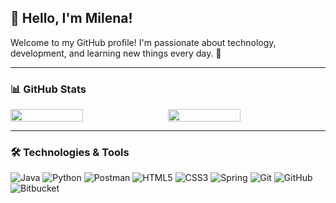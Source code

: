 ## 👋 Hello, I'm Milena!

Welcome to my GitHub profile! I'm passionate about technology, development, and learning new things every day. 🚀

---

### 📊 GitHub Stats

<div style="display: flex; gap: 10px; flex-wrap: wrap;">
  <img src="https://github-readme-stats.vercel.app/api?username=milenaksk&theme=shadow_red&show_icons=true" width="48%" />
  <img src="https://github-readme-stats.vercel.app/api/top-langs/?username=milenaksk&layout=compact&theme=shadow_red" width="48%" />
</div>


---

### 🛠️ Technologies & Tools

![Java](https://img.shields.io/badge/java-%23ED8B00.svg?style=for-the-badge&logo=openjdk&logoColor=white)
![Python](https://img.shields.io/badge/python-3670A0?style=for-the-badge&logo=python&logoColor=ffdd54)
![Postman](https://img.shields.io/badge/Postman-FF6C37?style=for-the-badge&logo=postman&logoColor=white)
![HTML5](https://img.shields.io/badge/html5-%23E34F26.svg?style=for-the-badge&logo=html5&logoColor=white)
![CSS3](https://img.shields.io/badge/css3-%231572B6.svg?style=for-the-badge&logo=css3&logoColor=white)
![Spring](https://img.shields.io/badge/spring-%236DB33F.svg?style=for-the-badge&logo=spring&logoColor=white)
![Git](https://img.shields.io/badge/git-%23F05033.svg?style=for-the-badge&logo=git&logoColor=white)
![GitHub](https://img.shields.io/badge/github-%23121011.svg?style=for-the-badge&logo=github&logoColor=white)
![Bitbucket](https://img.shields.io/badge/bitbucket-%230047B3.svg?style=for-the-badge&logo=bitbucket&logoColor=white)


